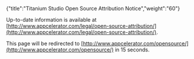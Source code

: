 {"title":"Titanium Studio Open Source Attribution Notice","weight":"60"} 

Up-to-date information is available at [http://www.appcelerator.com/legal/open-source-attribution/](http://www.appcelerator.com/legal/open-source-attribution/).

This page will be redirected to [http://www.appcelerator.com/opensource/](http://www.appcelerator.com/opensource/) in 15 seconds.